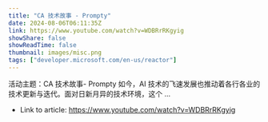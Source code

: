 ```yaml
---
title: "CA 技术故事 - Prompty"
date: 2024-08-06T06:11:35Z
link: https://www.youtube.com/watch?v=WDBRrRKgyig
showShare: false
showReadTime: false
thumbnail: images/misc.png
tags: ["developer.microsoft.com/en-us/reactor"]
---
```

活动主题：CA 技术故事- Prompty 如今，AI 技术的飞速发展也推动着各行各业的技术更新与迭代。面对日新月异的技术环境，这个 ...

- Link to article: https://www.youtube.com/watch?v=WDBRrRKgyig